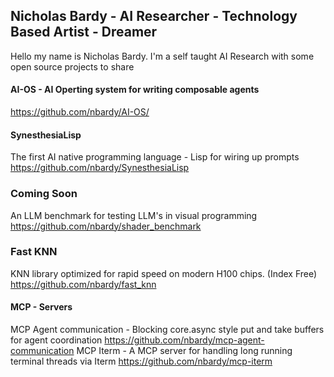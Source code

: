 ## Nicholas Bardy - AI Researcher - Technology Based Artist - Dreamer

Hello my name is Nicholas Bardy. I'm a self taught AI Research with some open source projects to share

#### AI-OS - AI Operting system for writing composable agents
https://github.com/nbardy/AI-OS/

#### SynesthesiaLisp 
The first AI native programming language - Lisp for wiring up prompts
https://github.com/nbardy/SynesthesiaLisp

### Coming Soon
An LLM benchmark for testing LLM's in visual programming
https://github.com/nbardy/shader_benchmark

### Fast KNN
KNN library optimized for rapid speed on modern H100 chips. (Index Free)
https://github.com/nbardy/fast_knn

#### MCP - Servers
MCP Agent communication - Blocking core.async style put and take buffers for agent coordination
https://github.com/nbardy/mcp-agent-communication
MCP Iterm - A MCP server for handling long running terminal threads via Iterm
https://github.com/nbardy/mcp-iterm

<!--
**nbardy/nbardy** is a ✨ _special_ ✨ repository because its `README.md` (this file) appears on your GitHub profile.

Here are some ideas to get you started:

- 🔭 I’m currently working on ...
- 🌱 I’m currently learning ...
- 👯 I’m looking to collaborate on ...
- 🤔 I’m looking for help with ...
- 💬 Ask me about ...
- 📫 How to reach me: ...
- 😄 Pronouns: ...
- ⚡ Fun fact: ...
-->
